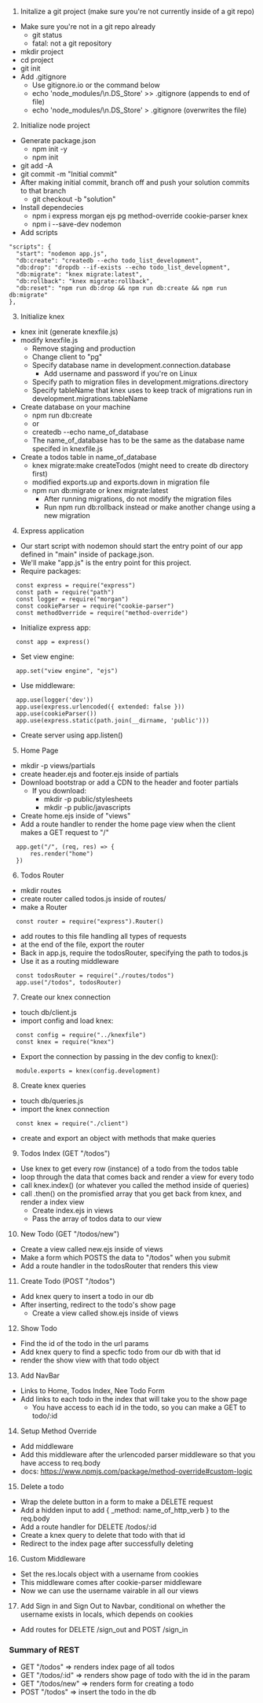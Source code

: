 1. Initalize a git project (make sure you're not currently inside of a git repo)
  * Make sure you're not in a git repo already
    * git status 
    * fatal: not a git repository
  * mkdir project
  * cd project
  * git init
  * Add .gitignore
    * Use gitignore.io or the command below
    * echo 'node_modules/\n.DS_Store' >> .gitignore (appends to end of file)
    * echo 'node_modules/\n.DS_Store' > .gitignore (overwrites the file)
2. Initialize node project
  * Generate package.json
    * npm init -y
    * npm init
  * git add -A
  * git commit -m "Initial commit"
  * After making initial commit, branch off and push your solution commits to that branch
    * git checkout -b "solution"
  * Install dependecies
    * npm i express morgan ejs pg method-override cookie-parser knex
    * npm i --save-dev nodemon
  * Add scripts
  ```
  "scripts": {
    "start": "nodemon app.js",
    "db:create": "createdb --echo todo_list_development",
    "db:drop": "dropdb --if-exists --echo todo_list_development",
    "db:migrate": "knex migrate:latest",
    "db:rollback": "knex migrate:rollback",
    "db:reset": "npm run db:drop && npm run db:create && npm run db:migrate"
  },
  ```
3. Initialize knex
  * knex init (generate knexfile.js)
  * modify knexfile.js
    * Remove staging and production
    * Change client to "pg" 
    * Specify database name in development.connection.database
      * Add username and password if you're on Linux
    * Specify path to migration files in development.migrations.directory
    * Specify tableName that knex uses to keep track of migrations run in development.migrations.tableName
  * Create database on your machine
    * npm run db:create 
    * or
    * createdb --echo name_of_database
    * The name_of_database has to be the same as the database name specifed in knexfile.js
  * Create a todos table in name_of_database
    * knex migrate:make createTodos (might need to create db directory first)
    * modified exports.up and exports.down in migration file
    * npm run db:migrate or knex migrate:latest
      * After running migrations, do not modify the migration files
      * Run npm run db:rollback instead or make another change using a new migration
4. Express application
  * Our start script with nodemon should start the entry point of our app defined in "main" inside of package.json.
  * We'll make "app.js" is the entry point for this project.
  * Require packages:
  ```
    const express = require("express")
    const path = require("path")
    const logger = require("morgan")
    const cookieParser = require("cookie-parser")
    const methodOverride = require("method-override")
  ```
  * Initialize express app:
  ```
    const app = express()
  ```
  * Set view engine:
  ```
    app.set("view engine", "ejs")
  ```
  * Use middleware:
  ```
    app.use(logger('dev'))
    app.use(express.urlencoded({ extended: false }))
    app.use(cookieParser())
    app.use(express.static(path.join(__dirname, 'public')))
  ```
  * Create server using app.listen()
5. Home Page
  * mkdir -p views/partials
  * create header.ejs and footer.ejs inside of partials
  * Download bootstrap or add a CDN to the header and footer partials
    * If you download:
      * mkdir -p public/stylesheets
      * mkdir -p public/javascripts
  * Create home.ejs inside of "views"
  * Add a route handler to render the home page view when the client makes a GET request to "/"
  ```
    app.get("/", (req, res) => {
        res.render("home")
    })
  ```
6. Todos Router
  * mkdir routes
  * create router called todos.js inside of routes/
  * make a Router
  ```
    const router = require("express").Router()
  ```
  * add routes to this file handling all types of requests
  * at the end of the file, export the router
  * Back in app.js, require the todosRouter, specifying the path to todos.js
  * Use it as a routing middleware
  ```
    const todosRouter = require("./routes/todos")
    app.use("/todos", todosRouter)
  ```
7. Create our knex connection
  * touch db/client.js
  * import config and load knex:
  ```
    const config = require("../knexfile")
    const knex = require("knex")
  ```
  * Export the connection by passing in the dev config to knex():
  ```
    module.exports = knex(config.development)
  ```
8. Create knex queries
  * touch db/queries.js
  * import the knex connection
  ```
    const knex = require("./client")
  ```
  * create and export an object with methods that make queries
9. Todos Index (GET "/todos")
  * Use knex to get every row (instance) of a todo from the todos table
  * loop through the data that comes back and render a view for every todo
  * call knex.index() (or whatever you called the method inside of queries)
  * call .then() on the promisfied array that you get back from knex, and render a index view
    * Create index.ejs in views
    * Pass the array of todos data to our view
10. New Todo (GET "/todos/new")
  * Create a view called new.ejs inside of views
  * Make a form which POSTS the data to "/todos" when you submit
  * Add a route handler in the todosRouter that renders this view
11. Create Todo (POST "/todos")
  * Add knex query to insert a todo in our db
  * After inserting, redirect to the todo's show page
    * Create a view called show.ejs inside of views
12. Show Todo
  * Find the id of the todo in the url params
  * Add knex query to find a specfic todo from our db with that id
  * render the show view with that todo object
13. Add NavBar
  * Links to Home, Todos Index, Nee Todo Form
  * Add links to each todo in the index that will take you to the show page
    * You have access to each id in the todo, so you can make a GET to todo/:id
14. Setup Method Override
  * Add middleware
  * Add this middleware after the urlencoded parser middleware so that you have access to req.body
  * docs: https://www.npmjs.com/package/method-override#custom-logic
15. Delete a todo
  * Wrap the delete button in a form to make a DELETE request
  * Add a hidden input to add { _method: name_of_http_verb } to the req.body
  * Add a route handler for DELETE /todos/:id
  * Create a knex query to delete that todo with that id
  * Redirect to the index page after successfully deleting
16. Custom Middleware
  * Set the res.locals object with a username from cookies
  * This middleware comes after cookie-parser middleware 
  * Now we can use the username vairable in all our views
17. Add Sign in and Sign Out to Navbar, conditional on whether the username exists in locals, which depends on cookies
  * Add routes for DELETE /sign_out and POST /sign_in

### Summary of REST
  * GET "/todos" => renders index page of all todos
  * GET "/todos/:id" => renders show page of todo with the id in the param
  * GET "/todos/new" => renders form for creating a todo
  * POST "/todos" => insert the todo in the db